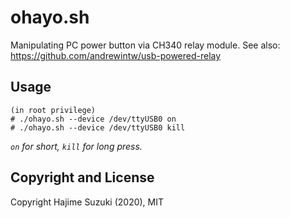 
# ohayo.sh

Manipulating PC power button via CH340 relay module.
See also: https://github.com/andrewintw/usb-powered-relay

## Usage

```
(in root privilege)
# ./ohayo.sh --device /dev/ttyUSB0 on
# ./ohayo.sh --device /dev/ttyUSB0 kill
```

*`on` for short, `kill` for long press.*

## Copyright and License

Copyright Hajime Suzuki (2020), MIT


